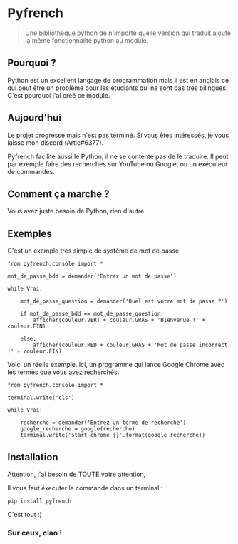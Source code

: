 # Pyfrench

> Une bibliothèque python de n'importe quelle version qui traduit ajoute la même fonctionnalité python au module.

## Pourquoi ?

Python est un excellent langage de programmation mais il est en anglais ce qui peut être un problème pour les étudiants qui ne sont pas très bilingues.
C'est pourquoi j'ai créé ce module.

## Aujourd'hui

Le projet progresse mais n'est pas terminé.
Si vous êtes intéressés, je vous laisse mon discord (Artic#6377).

Pyfrench facilite aussi le Python, il ne se contente pas de le traduire.
Il peut par exemple faire des recherches sur YouTube ou Google, ou un exécuteur de commandes.

## Comment ça marche ?

Vous avez juste besoin de Python, rien d'autre.

## Exemples

C'est un exemple très simple de système de mot de passe.

```
from pyfrench.console import *

mot_de_passe_bdd = demander('Entrez un mot de passe')

while Vrai:

    mot_de_passe_question = demander('Quel est votre mot de passe ?')

    if mot_de_passe_bdd == mot_de_passe_question:
        afficher(couleur.VERT + couleur.GRAS + 'Bienvenue !' + couleur.FIN)

    else:
        afficher(couleur.RED + couleur.GRAS + 'Mot de passe incorrect !' + couleur.FIN)
```

Voici un réelle exemple.
Ici, un programme qui lance Google Chrome avec les termes que vous avez recherchés.

```
from pyfrench.console import *

terminal.write('cls')

while Vrai:

    recherche = demander('Entrez un terme de recherche')
    google_recherche = google(recherche)
    terminal.write('start chrome {}'.format(google_recherche))
```

## Installation

Attention, j'ai besoin de TOUTE votre attention,

Il vous faut éxecuter la commande dans un terminal :

```
pip install pyfrench
```

C'est tout :)

### Sur ceux, ciao !
